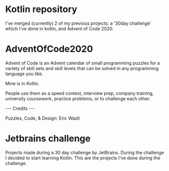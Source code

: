 # Kotlin repository
I've merged (currently) 2 of my previous projects: a '30day challenge' which I've done in kotlin, and Advent of Code 2020.

# AdventOfCode2020

Advent of Code is an Advent calendar of small programming puzzles for a variety of skill sets and skill levels that can be solved in any programming language you like. 

Mine is in Kotlin.

People use them as a speed contest, interview prep, company training, university coursework, practice problems, or to challenge each other.

--- Credits ---

Puzzles, Code, & Design: Eric Wastl

# Jetbrains challenge

Projects made during a 30 day challenge by JetBrains.
During the challenge I decided to start learning Kotlin.
This are the projects I've done during the challenge.
